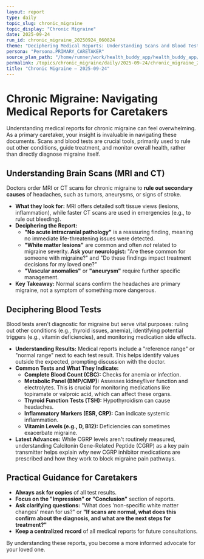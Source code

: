 ```yaml
---
layout: report
type: daily
topic_slug: chronic_migraine
topic_display: "Chronic Migraine"
date: 2025-09-24
run_id: chronic_migraine_20250924_060824
theme: "Deciphering Medical Reports: Understanding Scans and Blood Tests for Migraine"
persona: "Persona.PRIMARY_CARETAKER"
source_plan_path: "/home/runner/work/health_buddy_app/health_buddy_app/.results/chronic_migraine/weekly_plan/2025-09-22/plan.json"
permalink: /topics/chronic_migraine/daily/2025-09-24/chronic_migraine_20250924_060824/
title: "Chronic Migraine — 2025-09-24"
---
```


# Chronic Migraine: Navigating Medical Reports for Caretakers

Understanding medical reports for chronic migraine can feel overwhelming. As a primary caretaker, your insight is invaluable in navigating these documents. Scans and blood tests are crucial tools, primarily used to rule out other conditions, guide treatment, and monitor overall health, rather than directly diagnose migraine itself.

## Understanding Brain Scans (MRI and CT)

Doctors order MRI or CT scans for chronic migraine to **rule out secondary causes** of headaches, such as tumors, aneurysms, or signs of stroke.

*   **What they look for:** MRI offers detailed soft tissue views (lesions, inflammation), while faster CT scans are used in emergencies (e.g., to rule out bleeding).
*   **Deciphering the Report:**
    *   **"No acute intracranial pathology"** is a reassuring finding, meaning no immediate life-threatening issues were detected.
    *   **"White matter lesions"** are common and often *not* related to migraine severity. **Ask your neurologist:** "Are these common for someone with migraine?" and "Do these findings impact treatment decisions for my loved one?"
    *   **"Vascular anomalies"** or **"aneurysm"** require further specific management.
*   **Key Takeaway:** Normal scans confirm the headaches are primary migraine, not a symptom of something more dangerous.

## Deciphering Blood Tests

Blood tests aren't diagnostic for migraine but serve vital purposes: ruling out other conditions (e.g., thyroid issues, anemia), identifying potential triggers (e.g., vitamin deficiencies), and monitoring medication side effects.

*   **Understanding Results:** Medical reports include a "reference range" or "normal range" next to each test result. This helps identify values outside the expected, prompting discussion with the doctor.
*   **Common Tests and What They Indicate:**
    *   **Complete Blood Count (CBC):** Checks for anemia or infection.
    *   **Metabolic Panel (BMP/CMP):** Assesses kidney/liver function and electrolytes. This is crucial for monitoring medications like topiramate or valproic acid, which can affect these organs.
    *   **Thyroid Function Tests (TSH):** Hypothyroidism can cause headaches.
    *   **Inflammatory Markers (ESR, CRP):** Can indicate systemic inflammation.
    *   **Vitamin Levels (e.g., D, B12):** Deficiencies can sometimes exacerbate migraine.
*   **Latest Advances:** While CGRP levels aren't routinely measured, understanding Calcitonin Gene-Related Peptide (CGRP) as a key pain transmitter helps explain *why* new CGRP inhibitor medications are prescribed and how they work to block migraine pain pathways.

## Practical Guidance for Caretakers

*   **Always ask for copies** of all test results.
*   **Focus on the "Impression" or "Conclusion"** section of reports.
*   **Ask clarifying questions:** "What does 'non-specific white matter changes' mean for us?" or **"If scans are normal, what does this confirm about the diagnosis, and what are the next steps for treatment?"**
*   **Keep a centralized record** of all medical reports for future consultations.

By understanding these reports, you become a more informed advocate for your loved one.

